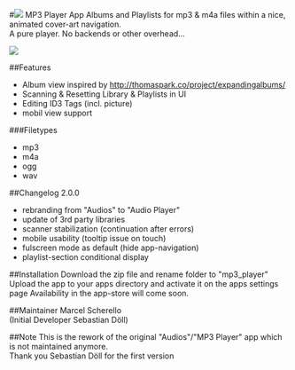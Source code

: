 #![](https://github.com/z000ao8q/screenshots/blob/master/Audioplayer_Icon_30.png) MP3 Player App
Albums and Playlists for mp3 & m4a files within a nice, animated cover-art navigation.<br>
A pure player. No backends or other overhead...

![](https://github.com/z000ao8q/screenshots/blob/master/mp3_player.png)


##Features
- Album view inspired by http://thomaspark.co/project/expandingalbums/ 
- Scanning & Resetting Library & Playlists in UI
- Editing ID3 Tags (incl. picture)
- mobil view support

###Filetypes
- mp3
- m4a
- ogg
- wav

##Changelog
2.0.0
- rebranding from "Audios" to "Audio Player"
- update of 3rd party libraries
- scanner stabilization (continuation after errors)
- mobile usability (tooltip issue on touch)
- fulscreen mode as default (hide app-navigation)
- playlist-section conditional display

##Installation
Download the zip file and rename folder to "mp3_player"<br>
Upload the app to your apps directory and activate it on the apps settings page
Availability in the app-store will come soon.

##Maintainer
Marcel Scherello<br>
(Initial Developer Sebastian Döll)

##Note
This is the rework of the original "Audios"/"MP3 Player" app which is not maintained anymore. <br>
Thank you Sebastian Döll for the first version
